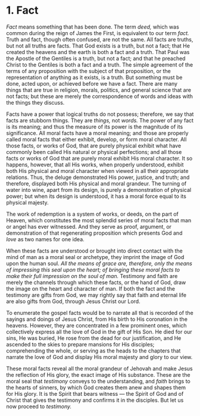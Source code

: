 # 1. Fact

*Fact* means something that has been done. The term *deed,* which was common during the reign of James the First, is equivalent to our term *fact.* Truth and fact, though often confused, are not the same. All facts are truths, but not all truths are facts. That God exists is a truth, but not a fact; that He created the heavens and the earth is both a fact and a truth. That Paul was the Apostle of the Gentiles is a truth, but not a fact; and that he preached Christ to the Gentiles is both a fact and a truth. The simple agreement of the terms of any proposition with the subject of that proposition, or the representation of anything as it exists, is a truth. But something must be done, acted upon, or achieved before we have a fact. There are many things that are true in religion, morals, politics, and general science that are not facts; but these are merely the correspondence of words and ideas with the things they discuss. 

Facts have a power that logical truths do not possess; therefore, we say that facts are stubborn things. They are *things,* not *words.* The power of any fact is its meaning; and thus the measure of its power is the magnitude of its significance. All moral facts have a moral meaning; and those are properly called moral facts that either exhibit, develop, or form moral character. All those facts, or works of God, that are purely physical exhibit what have commonly been called His natural or physical perfections; and all those facts or works of God that are purely moral exhibit His moral character. It so happens, however, that all His works, when properly understood, exhibit both His physical and moral character when viewed in all their appropriate relations. Thus, the deluge demonstrated His power, justice, and truth; and therefore, displayed both His physical and moral grandeur. The turning of water into wine, apart from its design, is purely a demonstration of physical power; but when its design is understood, it has a moral force equal to its physical majesty. 

The work of redemption is a system of works, or deeds, on the part of Heaven, which constitutes the most splendid series of moral facts that man or angel has ever witnessed. And they serve as proof, argument, or demonstration of that regenerating proposition which presents God and *love* as two names for one idea. 

When these facts are understood or brought into direct contact with the mind of man as a moral seal or archetype, they imprint the image of God upon the human soul. *All the means of grace are, therefore, only the means of impressing this seal upon the heart; of bringing these* *moral facts to make their full impression on the soul of man.* Testimony and faith are merely the channels through which these facts, or the hand of God, draw the image on the heart and character of man. If both the fact and the testimony are gifts from God, we may rightly say that faith and eternal life are also gifts from God, through Jesus Christ our Lord. 

To enumerate the gospel facts would be to narrate all that is recorded of the sayings and doings of Jesus Christ, from His birth to His coronation in the heavens. However, they are concentrated in a few prominent ones, which collectively express all the love of God in the gift of His Son. He died for our sins, He was buried, He rose from the dead for our justification, and He ascended to the skies to prepare mansions for His disciples; comprehending the whole, or serving as the heads to the chapters that narrate the love of God and display His moral majesty and glory to our view. 

These moral facts reveal all the moral grandeur of Jehovah and make Jesus the reflection of His glory, the exact image of His substance. These are the moral seal that *testimony* conveys to the understanding, and *faith* brings to the hearts of sinners, by which God creates them anew and shapes them for His glory. It is the Spirit that bears witness — the Spirit of God and of Christ that gives the testimony and confirms it in the disciples. But let us now proceed to *testimony.*